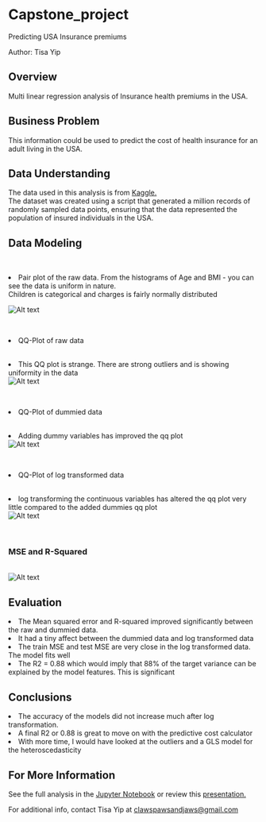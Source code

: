 # Capstone_project
 Predicting USA Insurance premiums 

Author: Tisa Yip

## Overview

Multi linear regression analysis of Insurance health premiums in the USA.


## Business Problem

This information could be used to predict the cost of health insurance for an adult living in the USA.

## Data Understanding

The data used in this analysis is from <a href=https://www.kaggle.com/datasets/sridharstreaks/insurance-data-for-machine-learning/data> Kaggle.</a><br>The dataset was created using a script that generated a million records of randomly sampled data points, ensuring that the data represented the population of insured individuals in the USA. 

## Data Modeling

<br><li>Pair plot of the raw data. From the histograms of Age and BMI - you can see the data is uniform in nature.<br>
Children is categorical and charges is fairly normally distributed 
</li>
<img src="https://github.com/xSTILETTOx/Capstone/blob/main/pairplot.png" alt="Alt text" style="max-width: 100%;">

<br><li>QQ-Plot of raw data</li><br>
<li>This QQ plot is strange. There are strong outliers and is showing uniformity in the data</li>
<img src="https://github.com/xSTILETTOx/Capstone/blob/main/RawQQ.png" alt="Alt text" style="max-width: 100%;">

<br><li>QQ-Plot of dummied data</li><br>
<li>Adding dummy variables has improved the qq plot</li>
<img src="https://github.com/xSTILETTOx/Capstone/blob/main/dummiesQQ.png" alt="Alt text" style="max-width: 100%;">

<br><li>QQ-Plot of log transformed data</li><br>
<li>log transforming the continuous variables has altered the qq plot very little compared to the added dummies qq plot</li>
<img src="https://github.com/xSTILETTOx/Capstone/blob/main/logQQ.png" alt="Alt text" style="max-width: 100%;">

<br><h3>MSE and R-Squared</h3><br>
<img src="https://github.com/xSTILETTOx/Capstone/blob/main/MSEandR2.png" alt="Alt text" style="max-width: 50%;">

## Evaluation

<li>The Mean squared error and R-squared improved significantly between the raw and dummied data.</li> 
<li>It had a tiny affect between the dummied data and log transformed data</li>
<li>The train MSE and test MSE are very close in the log transformed data. The model fits well</li>
<li>The R2 = 0.88 which would imply that 88% of the target variance can be explained by the model features. This is significant</li>

## Conclusions

<li> The accuracy of the models did not increase much after log transformation. </li>
<li> A final R2 or 0.88 is great to move on with the predictive cost calculator</li>
<li> With more time, I would have looked at the outliers and a GLS model for the heteroscedasticity</li>

## For More Information
See the full analysis in the <a href=https://github.com/xSTILETTOx/Capstone/blob/main/Insurance_prediction_final.ipynb>Jupyter Notebook</a> or review this <a href=https://github.com/xSTILETTOx/Capstone/blob/main/Capstone_presentation.pdf>presentation.</a>

For additional info, contact Tisa Yip at 
<a href="mailto:clawspawsandjaws@gmail.com"> clawspawsandjaws@gmail.com </a>